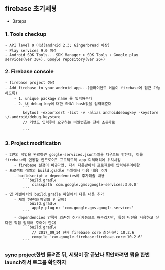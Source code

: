 ## firebase 초기세팅
- 3steps

### 1. Tools checkup
    - API level 9 이상(android 2.3; Gingerbread 이상)
    - Play services 9.0 이상
    - Android SDK Tools... SDK Manager > SDK Tools > Google play services(ver 30+), Google repository(ver 26+)

### 2. Firebase console
    - firebase project 생성
    - Add firebase to your android app...(클라이언트 어플이 firebase에 접근 가능하도록)
        - 1. unique package name 을 입력해준다
        - 2. 내 debug key에 대한 SHA1 hash값을 입력해준다
            ```
            keytool -exportcert -list -v -alias androiddebugkey -keystore ~/.android/debug.keystore
            // 커맨드 입력후에 요구하는 비밀번호는 전체 소문자로

            ```

### 3. Project modification
    - 2번의 작업을 완료하면 google-services.json파일을 다운로드 받는데, 이를 firebase와 연동할 안드로이드 프로젝트의 app 디렉터리에 위치시킴
        - firebase 설정이 바뀐다면, 다시 다운받아서 프로젝트에 입력해주어야함
    - 프로젝트 레벨의 build.gradle 파일에서 다음 내용 추가
        - buildscript > dependencies에 추가해줄 내용
            ```build.gradle
                classpath 'com.google.gms:google-services:3.0.0'
            ```
    - 앱 레벨에서의 build.gradle 파일에서 다음 내용 추가
        - 제일 하단에(파일의 맨 끝에) 
            ```build.gradle
                apply plugin: 'com.google.gms.google-services'
            ```
        - dependencies 안쪽에 의존성 추가(자동으로 해주겠지만, 특정 버전을 사용하고 싶다면 직접 입력해 주어야 한다)
            ```build.gradle
                // 2017_09_14 현재 firebase core 최신버전: 10.2.6
                compile 'com.google.firebase:firebase-core:10.2.6'
            ```
### sync project한번 돌려준 뒤, 세팅이 잘 끝났나 확인하려면 앱을 한번 launch해서 로그를 확인하자


